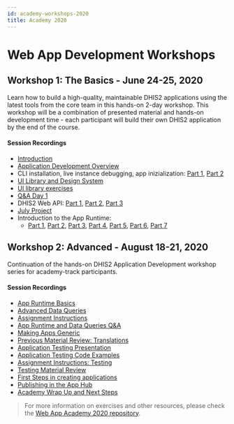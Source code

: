 ```yaml
---
id: academy-workshops-2020
title: Academy 2020
---
```


# Web App Development Workshops

## Workshop 1: The Basics - June 24-25, 2020

Learn how to build a high-quality, maintainable DHIS2 applications using the latest tools from the core team in this hands-on 2-day workshop. This workshop will be a combination of presented material and hands-on development time - each participant will build their own DHIS2 application by the end of the course.

#### Session Recordings

-   [Introduction](https://www.youtube.com/watch?v=2J-lZcWQKQ4&list=PLo6Seh-066RynhjhnJNUITOZykA7397We&index=1&t=1847s)
-   [Application Development Overview](https://www.youtube.com/watch?v=_lSrvFVvdRs&list=PLo6Seh-066RynhjhnJNUITOZykA7397We&index=3&t=1287s)
-   CLI installation, live instance debugging, app inizialization: [Part 1](https://www.youtube.com/watch?v=8-n8VZKEJo8&list=PLo6Seh-066RynhjhnJNUITOZykA7397We&index=5), [Part 2](https://www.youtube.com/watch?v=XGiHWdXNVeE&list=PLo6Seh-066RynhjhnJNUITOZykA7397We&index=6&t=12s)
-   [UI Library and Design System](https://www.youtube.com/watch?v=5ZvN5-ZEhZA&list=PLo6Seh-066RynhjhnJNUITOZykA7397We&index=7)
-   [UI library exercises](https://www.youtube.com/watch?v=OzN0MtLC4kI&list=PLo6Seh-066RynhjhnJNUITOZykA7397We&index=8&t=2s)
-   [Q&A Day 1](https://www.youtube.com/watch?v=QCA1lSoxBCk&list=PLo6Seh-066RynhjhnJNUITOZykA7397We&index=9)
-   DHIS2 Web API: [Part 1](https://www.youtube.com/watch?v=_1bkoE-UKy0&list=PLo6Seh-066RynhjhnJNUITOZykA7397We&index=10&t=26s), [Part 2](https://www.youtube.com/watch?v=kwDAnBVxIdI&list=PLo6Seh-066RynhjhnJNUITOZykA7397We&index=11&t=805s), [Part 3](https://www.youtube.com/watch?v=H3mTs0LLtrQ&list=PLo6Seh-066RynhjhnJNUITOZykA7397We&index=12&t=337s)
-   [July Project](https://www.youtube.com/watch?v=Ox-8O_VsnHc&list=PLo6Seh-066RynhjhnJNUITOZykA7397We&index=13&t=29s)
-   Introduction to the App Runtime:
    -   [Part 1](https://www.youtube.com/watch?v=drLUFP93mFk&list=PLo6Seh-066RynhjhnJNUITOZykA7397We&index=14&t=411s), [Part 2](https://www.youtube.com/watch?v=zw0UwsZ2Pww&list=PLo6Seh-066RynhjhnJNUITOZykA7397We&index=16&t=4s), [Part 3](https://www.youtube.com/watch?v=YWbiqbwbTjU&list=PLo6Seh-066RynhjhnJNUITOZykA7397We&index=20), [Part 4](https://www.youtube.com/watch?v=dLoOWGJU0Cg&list=PLo6Seh-066RynhjhnJNUITOZykA7397We&index=17), [Part 5](https://www.youtube.com/watch?v=lrFP5htMRMA&list=PLo6Seh-066RynhjhnJNUITOZykA7397We&index=19), [Part 6](https://www.youtube.com/watch?v=rO2pIf5k7IM&list=PLo6Seh-066RynhjhnJNUITOZykA7397We&index=21), [Part 7](https://www.youtube.com/watch?v=F_9z8PXO6GU&list=PLo6Seh-066RynhjhnJNUITOZykA7397We&index=22&t=373s)


## Workshop 2: Advanced - August 18-21, 2020

Continuation of the hands-on DHIS2 Application Development workshop series for academy-track participants.

#### Session Recordings

-   [App Runtime Basics](https://www.youtube.com/watch?v=Bbz-d7Yj6SI&list=PLo6Seh-066Rx3CPMv-i2gdzo8qxZ4cfSQ&index=2&t=19s)
-   [Advanced Data Queries](https://www.youtube.com/watch?v=xCw3qoRgGCQ&list=PLo6Seh-066Rx3CPMv-i2gdzo8qxZ4cfSQ&index=3&t=664s)
-   [Assignment Instructions](https://www.youtube.com/watch?v=qujD1TsVJxQ&list=PLo6Seh-066Rx3CPMv-i2gdzo8qxZ4cfSQ&index=4)
-   [App Runtime and Data Queries Q&A](https://www.youtube.com/watch?v=5oNhNObk5o0&list=PLo6Seh-066Rx3CPMv-i2gdzo8qxZ4cfSQ&index=5&t=2432s)
-   [Making Apps Generic](https://www.youtube.com/watch?v=_S4nildEHXU&list=PLo6Seh-066Rx3CPMv-i2gdzo8qxZ4cfSQ&index=6)
-   [Previous Material Review: Translations](https://www.youtube.com/watch?v=FsrHEANKH2g&list=PLo6Seh-066Rx3CPMv-i2gdzo8qxZ4cfSQ&index=8&t=49s)
-   [Application Testing Presentation](https://www.youtube.com/watch?v=n-rjB9dmtK8&list=PLo6Seh-066Rx3CPMv-i2gdzo8qxZ4cfSQ&index=9&t=616s)
-   [Application Testing Code Examples](https://www.youtube.com/watch?v=uimBkhDhMRM&list=PLo6Seh-066Rx3CPMv-i2gdzo8qxZ4cfSQ&index=10)
-   [Assignment Instructions: Testing](https://www.youtube.com/watch?v=F5bQsMCZF4I&list=PLo6Seh-066Rx3CPMv-i2gdzo8qxZ4cfSQ&index=11)
-   [Testing Material Review](https://www.youtube.com/watch?v=8csMf6opZ-U&list=PLo6Seh-066Rx3CPMv-i2gdzo8qxZ4cfSQ&index=12&t=71s)
-   [First Steps in creating applications](https://www.youtube.com/watch?v=sU-vT3qDqCE&list=PLo6Seh-066Rx3CPMv-i2gdzo8qxZ4cfSQ&index=13)
-   [Publishing in the App Hub](https://www.youtube.com/watch?v=lZb_yjcpHBk&list=PLo6Seh-066Rx3CPMv-i2gdzo8qxZ4cfSQ&index=14&t=153s)
-   [Academy Wrap Up and Next Steps](https://www.youtube.com/watch?v=_swK4_kE4Cw&list=PLo6Seh-066Rx3CPMv-i2gdzo8qxZ4cfSQ&index=15&t=497s)

> For more information on exercises and other resources, please check the [Web App Academy 2020 repository](https://github.com/dhis2/academy-web-app-dev-2020).
